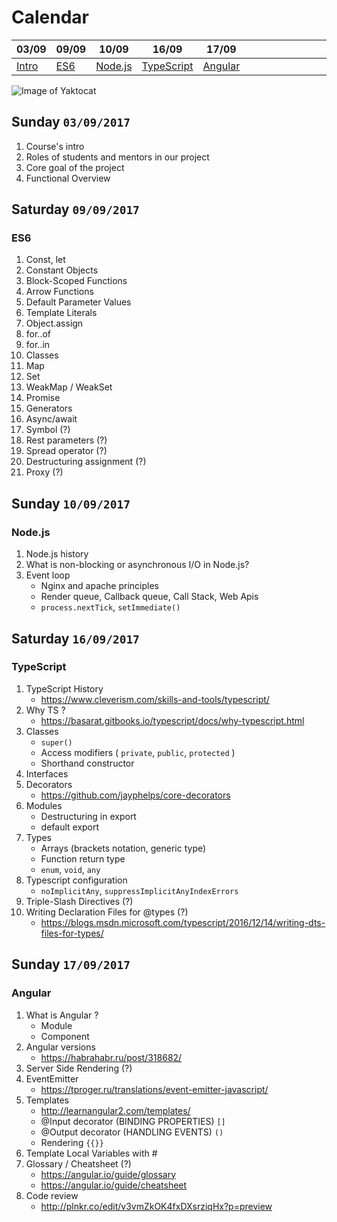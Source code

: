 Calendar
==================
| 03/09 | 09/09 | 10/09   | 16/09      | 17/09   |   |   |   |   |   |   |   |   |   |   |
|-------|-------|---------|------------|---------|---|---|---|---|---|---|---|---|---|--:|
| [Intro](https://github.com/platform-for-testing/lesson-calendar#sunday-03092017) | [ES6](https://github.com/platform-for-testing/lesson-calendar#saturday-09092017)   | [Node.js](https://github.com/platform-for-testing/lesson-calendar#sunday-10092017) | [TypeScript](https://github.com/platform-for-testing/lesson-calendar#saturday-16092017) | [Angular](https://github.com/platform-for-testing/lesson-calendar#sunday-17092017) |   |   |   |   |   |   |   |   |   |   |

![Image of Yaktocat](https://media.giphy.com/media/xTiTnJ3BooiDs8dL7W/giphy.gif)

Sunday `03/09/2017`
------------
1. Course's intro
1. Roles of students and mentors in our project
1. Сore goal of the project
1. Functional Overview

Saturday `09/09/2017`
------------
### ES6
1. Const, let
1. Constant Objects
1. Block-Scoped Functions
1. Arrow Functions
1. Default Parameter Values
1. Template Literals
1. Object.assign
1. for..of
1. for..in
1. Classes 
1. Map
1. Set
1. WeakMap / WeakSet
1. Promise
1. Generators
1. Async/await
1. Symbol (?)
1. Rest parameters (?)
1. Spread operator (?)
1. Destructuring assignment (?)
1. Proxy (?)

Sunday `10/09/2017`
------------
### Node.js
1. Node.js history
1. What is non-blocking or asynchronous I/O in Node.js?
1. Event loop
    - Nginx and apache principles
    - Render queue, Callback queue, Call Stack, Web Apis
    - `process.nextTick`, `setImmediate()` 

Saturday `16/09/2017`
------------
### TypeScript
1. TypeScript History
    - https://www.cleverism.com/skills-and-tools/typescript/
1. Why TS ?
    - https://basarat.gitbooks.io/typescript/docs/why-typescript.html
1. Classes
    - `super()`
    - Access modifiers ( `private`, `public`, `protected` ) 
    - Shorthand constructor
1. Interfaces
1. Decorators
    - https://github.com/jayphelps/core-decorators
1. Modules
    - Destructuring in export
    - default export
1. Types
    - Arrays (brackets notation, generic type)
    - Function return type
    - `enum`, `void`, `any`
1. Typescript configuration
    - `noImplicitAny`, `suppressImplicitAnyIndexErrors`
1. Triple-Slash Directives (?)
1. Writing Declaration Files for @types (?)
    - https://blogs.msdn.microsoft.com/typescript/2016/12/14/writing-dts-files-for-types/

Sunday `17/09/2017`
------------
### Angular
1. What is Angular ?
    - Module
    - Component
1. Angular versions
    - https://habrahabr.ru/post/318682/
1. Server Side Rendering (?)
1. EventEmitter
    - https://tproger.ru/translations/event-emitter-javascript/
1. Templates
    - http://learnangular2.com/templates/
    - @Input decorator (BINDING PROPERTIES) `[]`
    - @Output decorator (HANDLING EVENTS) `()`
    - Rendering `{{}}`
1. Template Local Variables with #
1. Glossary / Cheatsheet (?)
    - https://angular.io/guide/glossary
    - https://angular.io/guide/cheatsheet
1. Code review
    - http://plnkr.co/edit/v3vmZkOK4fxDXsrziqHx?p=preview
